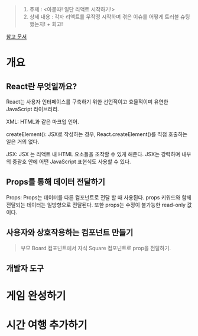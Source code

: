 > 1.  주제 : <아묻따! 일단 리액트 시작하기!>
> 2.  상세 내용 : 각자 리액트를 무작정 시작하며 겪은 이슈를 어떻게 트러블 슈팅했는지! + 회고!

[참고 문서](https://ko.reactjs.org/tutorial/tutorial.html)

# 개요

## React란 무엇일까요?

React는 사용자 인터페이스를 구축하기 위한 선언적이고 효율적이며 유연한 JavaScript 라이브러리.

XML: HTML과 같은 마크업 언어.

createElement(): JSX로 작성하는 경우, React.createElement()를 직접 호출하는 일은 거의 없다.

JSX: JSX 는 리액트 내 HTML 요소들을 조작할 수 있게 해준다. JSX는 강력하며 내부의 중괄호 안에 어떤 JavaScript 표현식도 사용할 수 있다. 

## Props를 통해 데이터 전달하기

Props: Props는 데이터를 다른 컴포넌트로 전달 할 때 사용된다. props 키워드와 함께 전달되는 데이터는 일방향으로 전달된다. 또한 props는 수정이 불가능한 read-only 값이다. 

## 사용자와 상호작용하는 컴포넌트 만들기

> 부모 Board 컴포넌트에서 자식 Square 컴포넌트로 prop을 전달하기. 

## 개발자 도구

# 게임 완성하기



# 시간 여행 추가하기